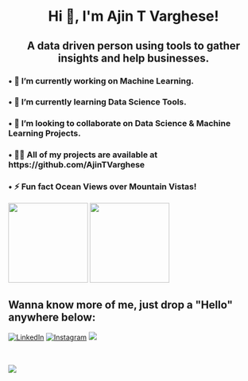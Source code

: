 <h1 align="center">Hi 👋, I'm Ajin T Varghese!</h1>
<h2 align="center">A data driven person using tools to gather insights and help businesses.</h2>

<h3> • 🔭 I’m currently working on Machine Learning.</h3>

<h3> • 🌱 I’m currently learning Data Science Tools.</h3>

<h3>• 👯 I’m looking to collaborate on Data Science & Machine Learning Projects.</h3>

<h3>• 👨‍💻 All of my projects are available at https://github.com/AjinTVarghese</h3>

<h3>• ⚡ Fun fact Ocean Views over Mountain Vistas! </h3>



<p align="left">
  <img height="160em" src="https://github-readme-stats.vercel.app/api?username=AjinTVarghese&show_icons=true&theme=highcontrast&&count_private=true&hide=stars" />
  <img height="160em" src="https://github-readme-stats.vercel.app/api/top-langs/?username=AjinTVarghese&layout=compact&theme=highcontrast&langs_count=6" />
</a>
</p>



## Wanna know more of me, just drop a "Hello" anywhere below: 
<div>
<a href="https://www.linkedin.com/in/ajintvarghese" target="_blank"><img src="https://img.shields.io/badge/linkedin-%230077B5.svg?&style=flat-square&logo=linkedin&logoColor=white" alt="LinkedIn"></a>
<a href="https://www.instagram.com/ajintvarghese/" target="_blank"><img src="https://img.shields.io/badge/instagram-%23E4405F.svg?&style=flat-square&logo=instagram&logoColor=white" alt="Instagram"></a>
<a href="https://www.x.com/ajintvarghese" target="_blank"><img src="https://img.shields.io/badge/-black.svg?&style=flat-square&logo=X&logoColor=white"></a>
  <br>
  <br>
  
##

  



[![](https://visitcount.itsvg.in/api?id=AjinTVarghese&icon=0&color=1)](https://visitcount.itsvg.in)
